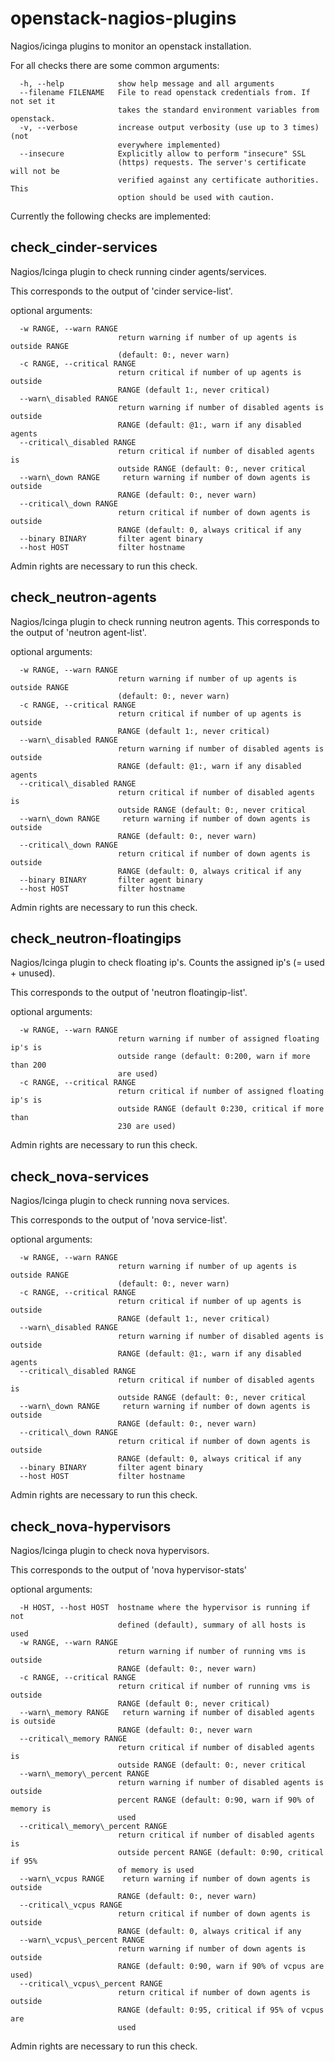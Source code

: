 openstack-nagios-plugins
========================

Nagios/icinga plugins to monitor an openstack installation.

For all checks there are some common arguments:

```
  -h, --help            show help message and all arguments
  --filename FILENAME   File to read openstack credentials from. If not set it
                        takes the standard environment variables from openstack.
  -v, --verbose         increase output verbosity (use up to 3 times)(not
                        everywhere implemented)
  --insecure            Explicitly allow to perform "insecure" SSL
                        (https) requests. The server's certificate will not be
                        verified against any certificate authorities. This
                        option should be used with caution.
```

Currently the following checks are implemented:

check\_cinder-services
---------------------

Nagios/Icinga plugin to check running cinder agents/services.

This corresponds to the output of 'cinder service-list'.

optional arguments:
```
  -w RANGE, --warn RANGE
                        return warning if number of up agents is outside RANGE
                        (default: 0:, never warn)
  -c RANGE, --critical RANGE
                        return critical if number of up agents is outside
                        RANGE (default 1:, never critical)
  --warn\_disabled RANGE
                        return warning if number of disabled agents is outside
                        RANGE (default: @1:, warn if any disabled agents
  --critical\_disabled RANGE
                        return critical if number of disabled agents is
                        outside RANGE (default: 0:, never critical
  --warn\_down RANGE     return warning if number of down agents is outside
                        RANGE (default: 0:, never warn)
  --critical\_down RANGE
                        return critical if number of down agents is outside
                        RANGE (default: 0, always critical if any
  --binary BINARY       filter agent binary
  --host HOST           filter hostname
```

Admin rights are necessary to run this check.

check\_neutron-agents
--------------------
Nagios/Icinga plugin to check running neutron agents. 
This corresponds to the output of 'neutron agent-list'.

optional arguments:
```
  -w RANGE, --warn RANGE
                        return warning if number of up agents is outside RANGE
                        (default: 0:, never warn)
  -c RANGE, --critical RANGE
                        return critical if number of up agents is outside
                        RANGE (default 1:, never critical)
  --warn\_disabled RANGE
                        return warning if number of disabled agents is outside
                        RANGE (default: @1:, warn if any disabled agents
  --critical\_disabled RANGE
                        return critical if number of disabled agents is
                        outside RANGE (default: 0:, never critical
  --warn\_down RANGE     return warning if number of down agents is outside
                        RANGE (default: 0:, never warn)
  --critical\_down RANGE
                        return critical if number of down agents is outside
                        RANGE (default: 0, always critical if any
  --binary BINARY       filter agent binary
  --host HOST           filter hostname
```

Admin rights are necessary to run this check.


check\_neutron-floatingips
-------------------------

Nagios/Icinga plugin to check floating ip's.
Counts the assigned ip's (= used + unused). 

This corresponds to the output of 'neutron floatingip-list'.

optional arguments:
```
  -w RANGE, --warn RANGE
                        return warning if number of assigned floating ip's is
                        outside range (default: 0:200, warn if more than 200
                        are used)
  -c RANGE, --critical RANGE
                        return critical if number of assigned floating ip's is
                        outside RANGE (default 0:230, critical if more than
                        230 are used)
```

Admin rights are necessary to run this check.


check\_nova-services
-------------------

Nagios/Icinga plugin to check running nova services.

This corresponds to the output of 'nova service-list'.

optional arguments:
```
  -w RANGE, --warn RANGE
                        return warning if number of up agents is outside RANGE
                        (default: 0:, never warn)
  -c RANGE, --critical RANGE
                        return critical if number of up agents is outside
                        RANGE (default 1:, never critical)
  --warn\_disabled RANGE
                        return warning if number of disabled agents is outside
                        RANGE (default: @1:, warn if any disabled agents
  --critical\_disabled RANGE
                        return critical if number of disabled agents is
                        outside RANGE (default: 0:, never critical
  --warn\_down RANGE     return warning if number of down agents is outside
                        RANGE (default: 0:, never warn)
  --critical\_down RANGE
                        return critical if number of down agents is outside
                        RANGE (default: 0, always critical if any
  --binary BINARY       filter agent binary
  --host HOST           filter hostname
```

Admin rights are necessary to run this check.


check\_nova-hypervisors
----------------------

Nagios/Icinga plugin to check nova hypervisors.

This corresponds to the output of 'nova hypervisor-stats'

optional arguments:
```
  -H HOST, --host HOST  hostname where the hypervisor is running if not
                        defined (default), summary of all hosts is used
  -w RANGE, --warn RANGE
                        return warning if number of running vms is outside
                        RANGE (default: 0:, never warn)
  -c RANGE, --critical RANGE
                        return critical if number of running vms is outside
                        RANGE (default 0:, never critical)
  --warn\_memory RANGE   return warning if number of disabled agents is outside
                        RANGE (default: 0:, never warn
  --critical\_memory RANGE
                        return critical if number of disabled agents is
                        outside RANGE (default: 0:, never critical
  --warn\_memory\_percent RANGE
                        return warning if number of disabled agents is outside
                        percent RANGE (default: 0:90, warn if 90% of memory is
                        used
  --critical\_memory\_percent RANGE
                        return critical if number of disabled agents is
                        outside percent RANGE (default: 0:90, critical if 95%
                        of memory is used
  --warn\_vcpus RANGE    return warning if number of down agents is outside
                        RANGE (default: 0:, never warn)
  --critical\_vcpus RANGE
                        return critical if number of down agents is outside
                        RANGE (default: 0, always critical if any
  --warn\_vcpus\_percent RANGE
                        return warning if number of down agents is outside
                        RANGE (default: 0:90, warn if 90% of vcpus are used)
  --critical\_vcpus\_percent RANGE
                        return critical if number of down agents is outside
                        RANGE (default: 0:95, critical if 95% of vcpus are
                        used
```

Admin rights are necessary to run this check.
